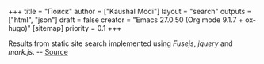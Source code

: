 +++
title = "Поиск"
author = ["Kaushal Modi"]
layout = "search"
outputs = ["html", "json"]
draft = false
creator = "Emacs 27.0.50 (Org mode 9.1.7 + ox-hugo)"
[sitemap]
  priority = 0.1
+++

Results from static site search implemented using _Fusejs_, _jquery_
and _mark.js_. -- [Source](https://gist.github.com/eddiewebb/735feb48f50f0ddd65ae5606a1cb41ae)

[//]: # "Exported with love from a post written in Org mode"
[//]: # "- https://github.com/kaushalmodi/ox-hugo"